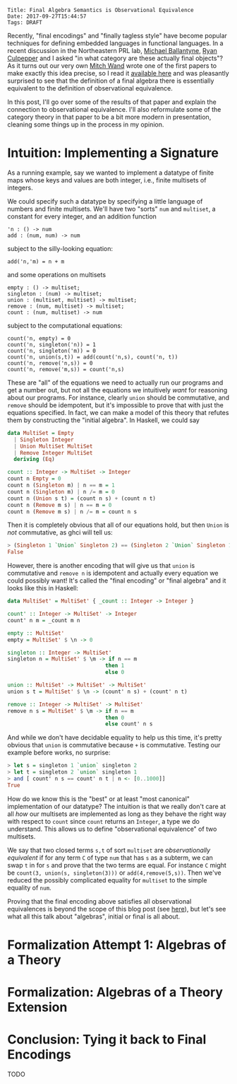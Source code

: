     Title: Final Algebra Semantics is Observational Equivalence
    Date: 2017-09-27T15:44:57
    Tags: DRAFT

Recently, "final encodings" and "finally tagless style" have become
popular techniques for defining embedded languages in functional
languages.
In a recent discussion in the Northeastern PRL lab, [Michael
Ballantyne][michaelb], [Ryan Culpepper][ryanc] and I asked "in what
category are these actually final objects"?
As it turns out our very own [Mitch Wand](mitchw) wrote one of the
first papers to make exactly this idea precise, so I read it
[available here][mitch-final-algebra] and was pleasantly surprised to
see that the definition of a final algebra there is essentially
equivalent to the definition of observational equivalence.

In this post, I'll go over some of the results of that paper and
explain the connection to observational equivalence.
I'll also reformulate some of the category theory in that paper to be
a bit more modern in presentation, cleaning some things up in the
process in my opinion.

<!-- more -->

# Intuition: Implementing a Signature

As a running example, say we wanted to implement a datatype of finite
maps whose keys and values are both integer, i.e., finite multisets
of integers.

We could specify such a datatype by specifying a little language of
numbers and finite multisets.
We'll have two "sorts" `num` and `multiset`, a constant for every integer, and an addition function
```
'n : () -> num
add : (num, num) -> num
```
subject to the silly-looking equation:
```
add('n,'m) = n + m
```

and some operations on multisets
```
empty : () -> multiset;
singleton : (num) -> multiset;
union : (multiset, multiset) -> multiset;
remove : (num, multiset) -> multiset;
count : (num, multiset) -> num
```
subject to the computational equations:

```
count('n, empty) = 0
count('n, singleton('n)) = 1
count('n, singleton('m)) = 0
count('n, union(s,t)) = add(count('n,s), count('n, t))
count('n, remove('n,s)) = 0
count('n, remove('m,s)) = count('n,s)
```

These are "all" of the equations we need to actually run our programs
and get a number out, but not all the equations we intuitively *want*
for reasoning about our programs.
For instance, clearly `union` should be commutative, and `remove`
should be idempotent, but it's impossible to prove that with just the
equations specified.
In fact, we can make a model of this theory that refutes them by
constructing the "initial algebra". In Haskell, we could say

```Haskell
data MultiSet = Empty 
  | Singleton Integer
  | Union MultiSet MultiSet
  | Remove Integer MultiSet
  deriving (Eq)

count :: Integer -> MultiSet -> Integer
count n Empty = 0
count n (Singleton m) | n == m = 1
count n (Singleton m) | n /= m = 0
count n (Union s t) = (count n s) + (count n t)
count n (Remove m s) | n == m = 0
count n (Remove m s) | n /= m = count n s
```
Then it is completely obvious that all of our equations hold, but then
`Union` is *not* commutative, as ghci will tell us:

```Haskell
> (Singleton 1 `Union` Singleton 2) == (Singleton 2 `Union` Singleton 1) 
False
```

However, there is another encoding that will give us that `union` is
commutative and `remove n` is idempotent and actually every equation
we could possibly want!
It's called the "final encoding" or "final algebra" and it looks like
this in Haskell:

```Haskell
data MultiSet' = MultiSet' { _count :: Integer -> Integer }

count' :: Integer -> MultiSet' -> Integer
count' n m = _count m n

empty :: MultiSet'
empty = MultiSet' $ \n -> 0

singleton :: Integer -> MultiSet'
singleton n = MultiSet' $ \m -> if n == m
                               then 1
                               else 0

union :: MultiSet' -> MultiSet' -> MultiSet'
union s t = MultiSet' $ \n -> (count' n s) + (count' n t)

remove :: Integer -> MultiSet' -> MultiSet'
remove n s = MultiSet' $ \m -> if n == m
                               then 0
                               else count' n s
```

And while we don't have decidable equality to help us this time, it's
pretty obvious that `union` is commutative because `+` is commutative.
Testing our example before works, no surprise:

```Haskell
> let s = singleton 1 `union` singleton 2
> let t = singleton 2 `union` singleton 1
> and [ count' n s == count' n t | n <- [0..1000]]
True
```

How do we know this is the "best" or at least "most canonical"
implementation of our datatype?
The intuition is that we really don't care at all *how* our multisets
are implemented as long as they behave the right way with respect to
`count` since `count` returns an `Integer`, a type we do understand.
This allows us to define "observational equivalence" of two multisets.

We say that two closed terms `s,t` of sort `multiset` are
*observationally equivalent* if for any term `C` of type `num` that
has `s` as a subterm, we can swap `t` in for `s` and prove that the
two terms are equal.
For instance `C` might be `count(3, union(s, singleton(3)))` or
`add(4,remove(5,s))`.
Then we've reduced the possibly complicated equality for `multiset` to
the simple equality of `num`.

Proving that the final encoding above satisfies all observational
equivalences is beyond the scope of this blog post (see
[here][proving-final-encoding]), but let's see what all this talk
about "algebras", initial or final is all about.

# Formalization Attempt 1: Algebras of a Theory



# Formalization: Algebras of a Theory Extension

# Conclusion: Tying it back to Final Encodings

TODO

[ryanc]: http://ccs.neu.edu/home/ryanc
[michaelb]: ???
[mitchw]: ???
[mitch-final-algebra]: https://www.cs.indiana.edu/ftp/techreports/TR65.pdf
[proving-final-encoding]: ???
